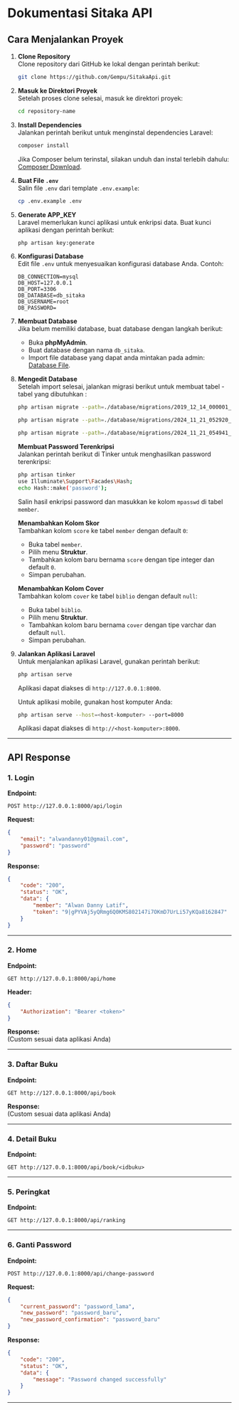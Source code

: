 # Dokumentasi Sitaka API

## Cara Menjalankan Proyek

1. **Clone Repository**  
   Clone repository dari GitHub ke lokal dengan perintah berikut:
   ```bash
   git clone https://github.com/Gempu/SitakaApi.git
   ```

2. **Masuk ke Direktori Proyek**  
   Setelah proses clone selesai, masuk ke direktori proyek:
   ```bash
   cd repository-name
   ```

3. **Install Dependencies**  
   Jalankan perintah berikut untuk menginstal dependencies Laravel:
   ```bash
   composer install
   ```
   Jika Composer belum terinstal, silakan unduh dan instal terlebih dahulu: [Composer Download](https://getcomposer.org/download/).

4. **Buat File `.env`**  
   Salin file `.env` dari template `.env.example`:
   ```bash
   cp .env.example .env
   ```

5. **Generate APP_KEY**  
   Laravel memerlukan kunci aplikasi untuk enkripsi data. Buat kunci aplikasi dengan perintah berikut:
   ```bash
   php artisan key:generate
   ```

6. **Konfigurasi Database**  
   Edit file `.env` untuk menyesuaikan konfigurasi database Anda. Contoh:
   ```
   DB_CONNECTION=mysql
   DB_HOST=127.0.0.1
   DB_PORT=3306
   DB_DATABASE=db_sitaka
   DB_USERNAME=root
   DB_PASSWORD=
   ```

7. **Membuat Database**  
   Jika belum memiliki database, buat database dengan langkah berikut:
   - Buka **phpMyAdmin**.
   - Buat database dengan nama `db_sitaka`.
   - Import file database yang dapat anda mintakan pada admin:  
     [Database File](https://drive.google.com).

8. **Mengedit Database**  
   Setelah import selesai, jalankan migrasi berikut untuk membuat tabel - tabel yang dibutuhkan :
   ```bash
   php artisan migrate --path=./database/migrations/2019_12_14_000001_create_personal_access_tokens_table.php
   ```
   ```bash
   php artisan migrate --path=./database/migrations/2024_11_21_052920_create_ratings_table.php
   ```
   ```bash
   php artisan migrate --path=./database/migrations/2024_11_21_054941_create_notifications_table.php
   ```

   **Membuat Password Terenkripsi**  
   Jalankan perintah berikut di Tinker untuk menghasilkan password terenkripsi:
   ```bash
   php artisan tinker
   use Illuminate\Support\Facades\Hash;
   echo Hash::make('password');
   ```
   Salin hasil enkripsi password dan masukkan ke kolom `mpasswd` di tabel `member`.

   **Menambahkan Kolom Skor**  
   Tambahkan kolom `score` ke tabel `member` dengan default `0`:
   - Buka tabel `member`.
   - Pilih menu **Struktur**.
   - Tambahkan kolom baru bernama `score` dengan tipe integer dan default `0`.
   - Simpan perubahan.

   **Menambahkan Kolom Cover**  
   Tambahkan kolom `cover` ke tabel `biblio` dengan default `null`:
   - Buka tabel `biblio`.
   - Pilih menu **Struktur**.
   - Tambahkan kolom baru bernama `cover` dengan tipe varchar dan default `null`.
   - Simpan perubahan.     

9. **Jalankan Aplikasi Laravel**  
   Untuk menjalankan aplikasi Laravel, gunakan perintah berikut:
   ```bash
   php artisan serve
   ```
   Aplikasi dapat diakses di `http://127.0.0.1:8000`.

   Untuk aplikasi mobile, gunakan host komputer Anda:
   ```bash
   php artisan serve --host=<host-komputer> --port=8000
   ```
   Aplikasi dapat diakses di `http://<host-komputer>:8000`.

---

## API Response

### 1. **Login**  
**Endpoint:**  
```http
POST http://127.0.0.1:8000/api/login
```

**Request:**
```json
{
    "email": "alwandanny01@gmail.com",
    "password": "password"
}
```

**Response:**
```json
{
    "code": "200",
    "status": "OK",
    "data": {
        "member": "Alwan Danny Latif",
        "token": "9|gPYVAj5yQRmg6Q0KMS802147i7OKmD7UrLi57yKQa8162847"
    }
}
```

---

### 2. **Home**  
**Endpoint:**  
```http
GET http://127.0.0.1:8000/api/home
```

**Header:**
```json
{
    "Authorization": "Bearer <token>"
}
```

**Response:**  
(Custom sesuai data aplikasi Anda)

---

### 3. **Daftar Buku**  
**Endpoint:**  
```http
GET http://127.0.0.1:8000/api/book
```

**Response:**  
(Custom sesuai data aplikasi Anda)

---

### 4. **Detail Buku**  
**Endpoint:**  
```http
GET http://127.0.0.1:8000/api/book/<idbuku>
```

---

### 5. **Peringkat**  
**Endpoint:**  
```http
GET http://127.0.0.1:8000/api/ranking
```

---

### 6. **Ganti Password**  
**Endpoint:**  
```http
POST http://127.0.0.1:8000/api/change-password
```

**Request:**
```json
{
    "current_password": "password_lama",
    "new_password": "password_baru",
    "new_password_confirmation": "password_baru"
}
```

**Response:**
```json
{
    "code": "200",
    "status": "OK",
    "data": {
        "message": "Password changed successfully"
    }
}
```

---
